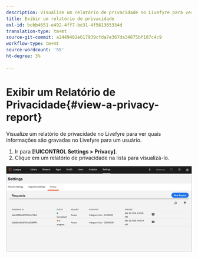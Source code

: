 ```yaml
---
description: Visualize um relatório de privacidade no Livefyre para ver quais informações são gravadas no Livefyre para um usuário.
title: Exibir um relatório de privacidade
exl-id: bcbb4651-e492-4ff7-be31-4f561365334d
translation-type: tm+mt
source-git-commit: a2449482e617939cfda7e367da34875bf187c4c9
workflow-type: tm+mt
source-wordcount: '55'
ht-degree: 3%

---
```


# Exibir um Relatório de Privacidade{#view-a-privacy-report}

Visualize um relatório de privacidade no Livefyre para ver quais informações são gravadas no Livefyre para um usuário.

1. Ir para **[!UICONTROL Settings > Privacy]**.
1. Clique em um relatório de privacidade na lista para visualizá-lo.

![](assets/privacypage5.png)
